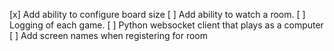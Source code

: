 [x] Add ability to configure board size
[ ] Add ability to watch a room. 
[ ] Logging of each game. 
[ ] Python websocket client that plays as a computer
[ ] Add screen names when registering for room
